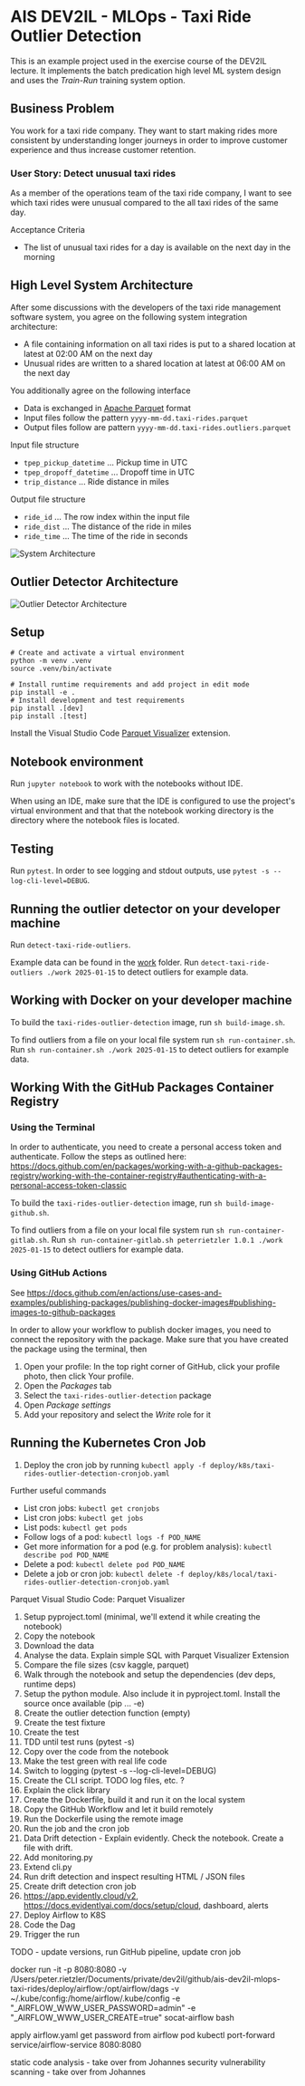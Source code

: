 # AIS DEV2IL - MLOps - Taxi Ride Outlier Detection

This is an example project used in the exercise course of the DEV2IL lecture. 
It implements the batch predication high level ML system design and uses the *Train-Run* training system option.

## Business Problem

You work for a taxi ride company. They want to start making rides more consistent by understanding longer journeys in order to improve customer experience and thus increase customer retention. 

### User Story: Detect unusual taxi rides

As a member of the operations team of the taxi ride company, I want to see which taxi rides were unusual compared to the all taxi rides of the same day.

Acceptance Criteria
- The list of unusual taxi rides for a day is available on the next day in the morning

## High Level System Architecture

After some discussions with the developers of the taxi ride management software system, you agree on the following system integration architecture: 
- A file containing information on all taxi rides is put to a shared location at latest at 02:00 AM on the next day
- Unusual rides are written to a shared location at latest at 06:00 AM on the next day

You additionally agree on the following interface
- Data is exchanged in [Apache Parquet](https://parquet.apache.org/) format
- Input files follow the pattern `yyyy-mm-dd.taxi-rides.parquet`
- Output files follow are pattern `yyyy-mm-dd.taxi-rides.outliers.parquet`

Input file structure
- `tpep_pickup_datetime` ... Pickup time in UTC
- `tpep_dropoff_datetime` ... Dropoff time in UTC
- `trip_distance` ... Ride distance in miles

Output file structure
- `ride_id` ... The row index within the input file
- `ride_dist` ... The distance of the ride in miles
- `ride_time` ... The time of the ride in seconds

![System Architecture](system-architecture.drawio.png)

## Outlier Detector Architecture

![Outlier Detector Architecture](outlier-detector-architecture.drawio.png)

## Setup

```
# Create and activate a virtual environment
python -m venv .venv
source .venv/bin/activate

# Install runtime requirements and add project in edit mode
pip install -e .
# Install development and test requirements
pip install .[dev]
pip install .[test]
```

Install the Visual Studio Code [Parquet Visualizer](https://marketplace.visualstudio.com/items/?itemName=lucien-martijn.parquet-visualizer) extension.

## Notebook environment

Run `jupyter notebook` to work with the notebooks without IDE.

When using an IDE, make sure that the IDE is configured to use the project's virtual environment and that that the notebook working directory is the directory where the notebook files is located.

## Testing 

Run `pytest`.
In order to see logging and stdout outputs, use `pytest -s --log-cli-level=DEBUG`.

## Running the outlier detector on your developer machine

Run `detect-taxi-ride-outliers`. 

Example data can be found in the [work](./work) folder. Run `detect-taxi-ride-outliers ./work 2025-01-15` to detect outliers for example data.

## Working with Docker on your developer machine

To build the `taxi-rides-outlier-detection` image, run `sh build-image.sh`. 

To find outliers from a file on your local file system run `sh run-container.sh`. Run `sh run-container.sh ./work 2025-01-15` to detect outliers for example data.

## Working With the GitHub Packages Container Registry

### Using the Terminal 

In order to authenticate, you need to create a personal access token and authenticate. Follow the steps as outlined here: https://docs.github.com/en/packages/working-with-a-github-packages-registry/working-with-the-container-registry#authenticating-with-a-personal-access-token-classic

To build the `taxi-rides-outlier-detection` image, run `sh build-image-github.sh`. 

To find outliers from a file on your local file system run `sh run-container-gitlab.sh`. Run `sh run-container-gitlab.sh peterrietzler 1.0.1 ./work 2025-01-15` to detect outliers for example data.


### Using GitHub Actions

See https://docs.github.com/en/actions/use-cases-and-examples/publishing-packages/publishing-docker-images#publishing-images-to-github-packages

In order to allow your workflow to publish docker images, you need to connect the repository with the package. Make sure that you have created the package using the terminal, then 
1. Open your profile: In the top right corner of GitHub, click your profile photo, then click Your profile.
1. Open the *Packages* tab
1. Select the `taxi-rides-outlier-detection` package
1. Open *Package settings*
1. Add your repository and select the *Write* role for it


## Running the Kubernetes Cron Job

1. Deploy the cron job by running `kubectl apply -f deploy/k8s/taxi-rides-outlier-detection-cronjob.yaml`

Further useful commands
- List cron jobs: `kubectl get cronjobs`
- List cron jobs: `kubectl get jobs`
- List pods: `kubectl get pods`
- Follow logs of a pod: `kubectl logs -f POD_NAME`
- Get more information for a pod (e.g. for problem analysis): `kubectl describe pod POD_NAME`
- Delete a pod: `kubectl delete pod POD_NAME`
- Delete a job or cron job: `kubectl delete -f deploy/k8s/local/taxi-rides-outlier-detection-cronjob.yaml`


Parquet
Visual Studio Code: Parquet Visualizer


1. Setup pyproject.toml (minimal, we'll extend it while creating the notebook)
1. Copy the notebook
1. Download the data
1. Analyse the data. Explain simple SQL with Parquet Visualizer Extension
1. Compare the file sizes (csv kaggle, parquet)
1. Walk through the notebook and setup the dependencies (dev deps, runtime deps)
1. Setup the python module. Also include it in pyproject.toml. Install the source once available (pip ... -e)
1. Create the outlier detection function (empty)
1. Create the test fixture
1. Create the test
1. TDD until test runs (pytest -s)
1. Copy over the code from the notebook 
1. Make the test green with real life code
1. Switch to logging (pytest -s --log-cli-level=DEBUG)
1. Create the CLI script. TODO log files, etc. ?
1. Explain the click library
1. Create the Dockerfile, build it and run it on the local system
1. Copy the GitHub Workflow and let it build remotely
1. Run the Dockerfile using the remote image
1. Run the job and the cron job
1. Data Drift detection - Explain evidently. Check the notebook. Create a file with drift.
1. Add monitoring.py
1. Extend cli.py 
1. Run drift detection and inspect resulting HTML / JSON files
1. Create drift detection cron job
1. https://app.evidently.cloud/v2, https://docs.evidentlyai.com/docs/setup/cloud, dashboard, alerts
1. Deploy Airflow to K8S 
1. Code the Dag
1. Trigger the run 


TODO - update versions, run GitHub pipeline, update cron job

docker run -it -p 8080:8080 -v /Users/peter.rietzler/Documents/private/dev2il/github/ais-dev2il-mlops-taxi-rides/deploy/airflow:/opt/airflow/dags -v ~/.kube/config:/home/airflow/.kube/config -e "_AIRFLOW_WWW_USER_PASSWORD=admin" -e "_AIRFLOW_WWW_USER_CREATE=true" socat-airflow bash

apply airflow.yaml
get password from airflow pod
kubectl port-forward service/airflow-service 8080:8080


static code analysis - take over from Johannes
security vulnerability scanning - take over from Johannes 

